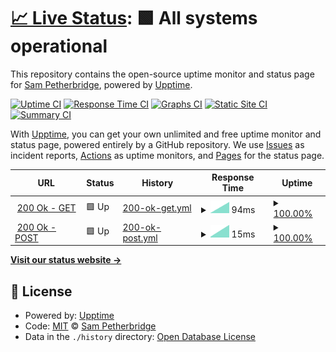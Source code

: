 # [📈 Live Status](https://status.httpstatus.xyz): <!--live status--> **🟩 All systems operational**

This repository contains the open-source uptime monitor and status page for [Sam Petherbridge](peth.me), powered by [Upptime](https://github.com/upptime/upptime).

[![Uptime CI](https://github.com/koj-co/upptime/workflows/Uptime%20CI/badge.svg)](https://github.com/koj-co/upptime/actions?query=workflow%3A%22Uptime+CI%22)
[![Response Time CI](https://github.com/koj-co/upptime/workflows/Response%20Time%20CI/badge.svg)](https://github.com/koj-co/upptime/actions?query=workflow%3A%22Response+Time+CI%22)
[![Graphs CI](https://github.com/koj-co/upptime/workflows/Graphs%20CI/badge.svg)](https://github.com/koj-co/upptime/actions?query=workflow%3A%22Graphs+CI%22)
[![Static Site CI](https://github.com/koj-co/upptime/workflows/Static%20Site%20CI/badge.svg)](https://github.com/koj-co/upptime/actions?query=workflow%3A%22Static+Site+CI%22)
[![Summary CI](https://github.com/koj-co/upptime/workflows/Summary%20CI/badge.svg)](https://github.com/koj-co/upptime/actions?query=workflow%3A%22Summary+CI%22)

With [Upptime](https://upptime.js.org), you can get your own unlimited and free uptime monitor and status page, powered entirely by a GitHub repository. We use [Issues](https://github.com/SamPetherbridge/status.httpstatus.xyz/issues) as incident reports, [Actions](https://github.com/SamPetherbridge/status.httpstatus.xyz/actions) as uptime monitors, and [Pages](https://status.httpstatus.xyz) for the status page.

<!--start: status pages-->
<!-- This summary is generated by Upptime (https://github.com/upptime/upptime) -->
<!-- Do not edit this manually, your changes will be overwritten -->
<!-- prettier-ignore -->
| URL | Status | History | Response Time | Uptime |
| --- | ------ | ------- | ------------- | ------ |
| <img alt="" src="https://favicons.githubusercontent.com/httpstatus.xyz" height="13"> [200 Ok - GET](https://httpstatus.xyz/200) | 🟩 Up | [200-ok-get.yml](https://github.com/SamPetherbridge/status.httpstatus.xyz/commits/master/history/200-ok-get.yml) | <details><summary><img alt="Response time graph" src="./graphs/200-ok-get/response-time-week.png" height="20"> 94ms</summary><br><a href="https://status.httpstatus.xyz/history/200-ok-get"><img alt="Response time 94" src="https://img.shields.io/endpoint?url=https%3A%2F%2Fraw.githubusercontent.com%2FSamPetherbridge%2Fstatus.httpstatus.xyz%2Fmaster%2Fapi%2F200-ok-get%2Fresponse-time.json"></a><br><a href="https://status.httpstatus.xyz/history/200-ok-get"><img alt="24-hour response time 94" src="https://img.shields.io/endpoint?url=https%3A%2F%2Fraw.githubusercontent.com%2FSamPetherbridge%2Fstatus.httpstatus.xyz%2Fmaster%2Fapi%2F200-ok-get%2Fresponse-time-day.json"></a><br><a href="https://status.httpstatus.xyz/history/200-ok-get"><img alt="7-day response time 94" src="https://img.shields.io/endpoint?url=https%3A%2F%2Fraw.githubusercontent.com%2FSamPetherbridge%2Fstatus.httpstatus.xyz%2Fmaster%2Fapi%2F200-ok-get%2Fresponse-time-week.json"></a><br><a href="https://status.httpstatus.xyz/history/200-ok-get"><img alt="30-day response time 94" src="https://img.shields.io/endpoint?url=https%3A%2F%2Fraw.githubusercontent.com%2FSamPetherbridge%2Fstatus.httpstatus.xyz%2Fmaster%2Fapi%2F200-ok-get%2Fresponse-time-month.json"></a><br><a href="https://status.httpstatus.xyz/history/200-ok-get"><img alt="1-year response time 94" src="https://img.shields.io/endpoint?url=https%3A%2F%2Fraw.githubusercontent.com%2FSamPetherbridge%2Fstatus.httpstatus.xyz%2Fmaster%2Fapi%2F200-ok-get%2Fresponse-time-year.json"></a></details> | <details><summary><a href="https://status.httpstatus.xyz/history/200-ok-get">100.00%</a></summary><a href="https://status.httpstatus.xyz/history/200-ok-get"><img alt="All-time uptime 100.00%" src="https://img.shields.io/endpoint?url=https%3A%2F%2Fraw.githubusercontent.com%2FSamPetherbridge%2Fstatus.httpstatus.xyz%2Fmaster%2Fapi%2F200-ok-get%2Fuptime.json"></a><br><a href="https://status.httpstatus.xyz/history/200-ok-get"><img alt="24-hour uptime 100.00%" src="https://img.shields.io/endpoint?url=https%3A%2F%2Fraw.githubusercontent.com%2FSamPetherbridge%2Fstatus.httpstatus.xyz%2Fmaster%2Fapi%2F200-ok-get%2Fuptime-day.json"></a><br><a href="https://status.httpstatus.xyz/history/200-ok-get"><img alt="7-day uptime 100.00%" src="https://img.shields.io/endpoint?url=https%3A%2F%2Fraw.githubusercontent.com%2FSamPetherbridge%2Fstatus.httpstatus.xyz%2Fmaster%2Fapi%2F200-ok-get%2Fuptime-week.json"></a><br><a href="https://status.httpstatus.xyz/history/200-ok-get"><img alt="30-day uptime 100.00%" src="https://img.shields.io/endpoint?url=https%3A%2F%2Fraw.githubusercontent.com%2FSamPetherbridge%2Fstatus.httpstatus.xyz%2Fmaster%2Fapi%2F200-ok-get%2Fuptime-month.json"></a><br><a href="https://status.httpstatus.xyz/history/200-ok-get"><img alt="1-year uptime 100.00%" src="https://img.shields.io/endpoint?url=https%3A%2F%2Fraw.githubusercontent.com%2FSamPetherbridge%2Fstatus.httpstatus.xyz%2Fmaster%2Fapi%2F200-ok-get%2Fuptime-year.json"></a></details>
| <img alt="" src="https://favicons.githubusercontent.com/httpstatus.xyz" height="13"> [200 Ok - POST](https://httpstatus.xyz/200) | 🟩 Up | [200-ok-post.yml](https://github.com/SamPetherbridge/status.httpstatus.xyz/commits/master/history/200-ok-post.yml) | <details><summary><img alt="Response time graph" src="./graphs/200-ok-post/response-time-week.png" height="20"> 15ms</summary><br><a href="https://status.httpstatus.xyz/history/200-ok-post"><img alt="Response time 15" src="https://img.shields.io/endpoint?url=https%3A%2F%2Fraw.githubusercontent.com%2FSamPetherbridge%2Fstatus.httpstatus.xyz%2Fmaster%2Fapi%2F200-ok-post%2Fresponse-time.json"></a><br><a href="https://status.httpstatus.xyz/history/200-ok-post"><img alt="24-hour response time 15" src="https://img.shields.io/endpoint?url=https%3A%2F%2Fraw.githubusercontent.com%2FSamPetherbridge%2Fstatus.httpstatus.xyz%2Fmaster%2Fapi%2F200-ok-post%2Fresponse-time-day.json"></a><br><a href="https://status.httpstatus.xyz/history/200-ok-post"><img alt="7-day response time 15" src="https://img.shields.io/endpoint?url=https%3A%2F%2Fraw.githubusercontent.com%2FSamPetherbridge%2Fstatus.httpstatus.xyz%2Fmaster%2Fapi%2F200-ok-post%2Fresponse-time-week.json"></a><br><a href="https://status.httpstatus.xyz/history/200-ok-post"><img alt="30-day response time 15" src="https://img.shields.io/endpoint?url=https%3A%2F%2Fraw.githubusercontent.com%2FSamPetherbridge%2Fstatus.httpstatus.xyz%2Fmaster%2Fapi%2F200-ok-post%2Fresponse-time-month.json"></a><br><a href="https://status.httpstatus.xyz/history/200-ok-post"><img alt="1-year response time 15" src="https://img.shields.io/endpoint?url=https%3A%2F%2Fraw.githubusercontent.com%2FSamPetherbridge%2Fstatus.httpstatus.xyz%2Fmaster%2Fapi%2F200-ok-post%2Fresponse-time-year.json"></a></details> | <details><summary><a href="https://status.httpstatus.xyz/history/200-ok-post">100.00%</a></summary><a href="https://status.httpstatus.xyz/history/200-ok-post"><img alt="All-time uptime 100.00%" src="https://img.shields.io/endpoint?url=https%3A%2F%2Fraw.githubusercontent.com%2FSamPetherbridge%2Fstatus.httpstatus.xyz%2Fmaster%2Fapi%2F200-ok-post%2Fuptime.json"></a><br><a href="https://status.httpstatus.xyz/history/200-ok-post"><img alt="24-hour uptime 100.00%" src="https://img.shields.io/endpoint?url=https%3A%2F%2Fraw.githubusercontent.com%2FSamPetherbridge%2Fstatus.httpstatus.xyz%2Fmaster%2Fapi%2F200-ok-post%2Fuptime-day.json"></a><br><a href="https://status.httpstatus.xyz/history/200-ok-post"><img alt="7-day uptime 100.00%" src="https://img.shields.io/endpoint?url=https%3A%2F%2Fraw.githubusercontent.com%2FSamPetherbridge%2Fstatus.httpstatus.xyz%2Fmaster%2Fapi%2F200-ok-post%2Fuptime-week.json"></a><br><a href="https://status.httpstatus.xyz/history/200-ok-post"><img alt="30-day uptime 100.00%" src="https://img.shields.io/endpoint?url=https%3A%2F%2Fraw.githubusercontent.com%2FSamPetherbridge%2Fstatus.httpstatus.xyz%2Fmaster%2Fapi%2F200-ok-post%2Fuptime-month.json"></a><br><a href="https://status.httpstatus.xyz/history/200-ok-post"><img alt="1-year uptime 100.00%" src="https://img.shields.io/endpoint?url=https%3A%2F%2Fraw.githubusercontent.com%2FSamPetherbridge%2Fstatus.httpstatus.xyz%2Fmaster%2Fapi%2F200-ok-post%2Fuptime-year.json"></a></details>

<!--end: status pages-->

[**Visit our status website →**](https://status.httpstatus.xyz)

## 📄 License

- Powered by: [Upptime](https://github.com/upptime/upptime)
- Code: [MIT](./LICENSE) © [Sam Petherbridge](peth.me)
- Data in the `./history` directory: [Open Database License](https://opendatacommons.org/licenses/odbl/1-0/)
